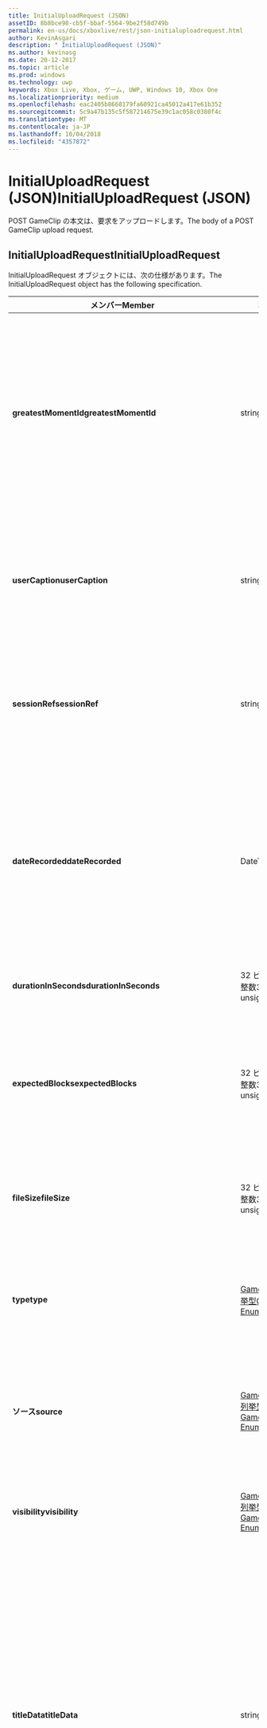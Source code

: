 ```yaml
---
title: InitialUploadRequest (JSON)
assetID: 8b8bce98-cb5f-bbaf-5564-9be2f58d749b
permalink: en-us/docs/xboxlive/rest/json-initialuploadrequest.html
author: KevinAsgari
description: " InitialUploadRequest (JSON)"
ms.author: kevinasg
ms.date: 20-12-2017
ms.topic: article
ms.prod: windows
ms.technology: uwp
keywords: Xbox Live, Xbox, ゲーム, UWP, Windows 10, Xbox One
ms.localizationpriority: medium
ms.openlocfilehash: eac2405b8668179fa60921ca45012a417e61b352
ms.sourcegitcommit: 5c9a47b135c5f587214675e39c1ac058c0380f4c
ms.translationtype: MT
ms.contentlocale: ja-JP
ms.lasthandoff: 10/04/2018
ms.locfileid: "4357872"
---
```

# <a name="initialuploadrequest-json"></a><span data-ttu-id="d4e7f-104">InitialUploadRequest (JSON)</span><span class="sxs-lookup"><span data-stu-id="d4e7f-104">InitialUploadRequest (JSON)</span></span>
<span data-ttu-id="d4e7f-105">POST GameClip の本文は、要求をアップロードします。</span><span class="sxs-lookup"><span data-stu-id="d4e7f-105">The body of a POST GameClip upload request.</span></span> 
<a id="ID4EN"></a>

 
## <a name="initialuploadrequest"></a><span data-ttu-id="d4e7f-106">InitialUploadRequest</span><span class="sxs-lookup"><span data-stu-id="d4e7f-106">InitialUploadRequest</span></span>
 
<span data-ttu-id="d4e7f-107">InitialUploadRequest オブジェクトには、次の仕様があります。</span><span class="sxs-lookup"><span data-stu-id="d4e7f-107">The InitialUploadRequest object has the following specification.</span></span>
 
| <span data-ttu-id="d4e7f-108">メンバー</span><span class="sxs-lookup"><span data-stu-id="d4e7f-108">Member</span></span>| <span data-ttu-id="d4e7f-109">種類</span><span class="sxs-lookup"><span data-stu-id="d4e7f-109">Type</span></span>| <span data-ttu-id="d4e7f-110">説明</span><span class="sxs-lookup"><span data-stu-id="d4e7f-110">Description</span></span>| 
| --- | --- | --- | 
| <b><span data-ttu-id="d4e7f-111">greatestMomentId</span><span class="sxs-lookup"><span data-stu-id="d4e7f-111">greatestMomentId</span></span></b>| <span data-ttu-id="d4e7f-112">string</span><span class="sxs-lookup"><span data-stu-id="d4e7f-112">string</span></span>| <span data-ttu-id="d4e7f-113">クリップの名として使用するテキストの文字列 ID。</span><span class="sxs-lookup"><span data-stu-id="d4e7f-113">The string ID for the text to use as the name for the clip.</span></span> <span data-ttu-id="d4e7f-114">これの管理し、タイトルの開発者によってタイトルの構成ファイルでローカライズされます。</span><span class="sxs-lookup"><span data-stu-id="d4e7f-114">This is managed and localized in the config file for the title by the developer of the title.</span></span>| 
| <b><span data-ttu-id="d4e7f-115">userCaption</span><span class="sxs-lookup"><span data-stu-id="d4e7f-115">userCaption</span></span></b>| <span data-ttu-id="d4e7f-116">string</span><span class="sxs-lookup"><span data-stu-id="d4e7f-116">string</span></span>| <span data-ttu-id="d4e7f-117">省略可能。</span><span class="sxs-lookup"><span data-stu-id="d4e7f-117">Optional.</span></span> <span data-ttu-id="d4e7f-118">ユーザー入力の代替名最大 250 文字の最大長のゲーム クリップされます。</span><span class="sxs-lookup"><span data-stu-id="d4e7f-118">Alternate user-entered name for game clip up to a maximum length of 250 characters.</span></span>| 
| <b><span data-ttu-id="d4e7f-119">sessionRef</span><span class="sxs-lookup"><span data-stu-id="d4e7f-119">sessionRef</span></span></b>| <span data-ttu-id="d4e7f-120">string</span><span class="sxs-lookup"><span data-stu-id="d4e7f-120">string</span></span>| <span data-ttu-id="d4e7f-121">省略可能。</span><span class="sxs-lookup"><span data-stu-id="d4e7f-121">Optional.</span></span> <span data-ttu-id="d4e7f-122">レコーディングの実行中になるゲーム セッションの参照です。</span><span class="sxs-lookup"><span data-stu-id="d4e7f-122">Game session reference during which the recording was done.</span></span>| 
| <b><span data-ttu-id="d4e7f-123">dateRecorded</span><span class="sxs-lookup"><span data-stu-id="d4e7f-123">dateRecorded</span></span></b>| <span data-ttu-id="d4e7f-124">DateTime</span><span class="sxs-lookup"><span data-stu-id="d4e7f-124">DateTime</span></span>| <span data-ttu-id="d4e7f-125">UTC で、レコーディングを開始した時刻。</span><span class="sxs-lookup"><span data-stu-id="d4e7f-125">The time the recording was started, in UTC.</span></span> <span data-ttu-id="d4e7f-126">ISO 8601 形式での文字列としてマーシャ リング (詳細については、<a href="http://www.w3.org/TR/NOTE-datetime">日付と時刻の形式</a>を参照) の書式を設定します。</span><span class="sxs-lookup"><span data-stu-id="d4e7f-126">Marshalled as a string in ISO 8601 format (see <a href="http://www.w3.org/TR/NOTE-datetime">Date and Time Formats</a> for more information).</span></span>| 
| <b><span data-ttu-id="d4e7f-127">durationInSeconds</span><span class="sxs-lookup"><span data-stu-id="d4e7f-127">durationInSeconds</span></span></b>| <span data-ttu-id="d4e7f-128">32 ビット符号なし整数</span><span class="sxs-lookup"><span data-stu-id="d4e7f-128">32-bit unsigned integer</span></span>| <span data-ttu-id="d4e7f-129">秒単位でのクリップの長さ。</span><span class="sxs-lookup"><span data-stu-id="d4e7f-129">The length of the clip in seconds.</span></span>| 
| <b><span data-ttu-id="d4e7f-130">expectedBlocks</span><span class="sxs-lookup"><span data-stu-id="d4e7f-130">expectedBlocks</span></span></b>| <span data-ttu-id="d4e7f-131">32 ビット符号なし整数</span><span class="sxs-lookup"><span data-stu-id="d4e7f-131">32-bit unsigned integer</span></span>| <span data-ttu-id="d4e7f-132">省略可能。</span><span class="sxs-lookup"><span data-stu-id="d4e7f-132">Optional.</span></span> <span data-ttu-id="d4e7f-133">ファイルを分類するブロックの数。</span><span class="sxs-lookup"><span data-stu-id="d4e7f-133">Number of blocks into which file will be divided.</span></span> <span data-ttu-id="d4e7f-134">ファイルは 1 つの要求で送信される場合を省略します。</span><span class="sxs-lookup"><span data-stu-id="d4e7f-134">Omit if file will be transmitted in a single request.</span></span>| 
| <b><span data-ttu-id="d4e7f-135">fileSize</span><span class="sxs-lookup"><span data-stu-id="d4e7f-135">fileSize</span></span></b>| <span data-ttu-id="d4e7f-136">32 ビット符号なし整数</span><span class="sxs-lookup"><span data-stu-id="d4e7f-136">32-bit unsigned integer</span></span>| <span data-ttu-id="d4e7f-137">ファイル サイズのアップロードされるビデオのバイト数。</span><span class="sxs-lookup"><span data-stu-id="d4e7f-137">File size in bytes of the video that will be uploaded.</span></span>| 
| <b><span data-ttu-id="d4e7f-138">type</span><span class="sxs-lookup"><span data-stu-id="d4e7f-138">type</span></span></b>| [<span data-ttu-id="d4e7f-139">GameClipType 列挙型</span><span class="sxs-lookup"><span data-stu-id="d4e7f-139">GameClipType Enumeration</span></span>](../enums/gvr-enum-gamecliptypes.md)| <span data-ttu-id="d4e7f-140">コンマ区切りで列挙型の文字列値としてマーシャ リング、クリップの種類です。</span><span class="sxs-lookup"><span data-stu-id="d4e7f-140">The type of clip, marshaled as a string value of the enumeration that is comma-delimited.</span></span>| 
| <b><span data-ttu-id="d4e7f-141">ソース</span><span class="sxs-lookup"><span data-stu-id="d4e7f-141">source</span></span></b>| [<span data-ttu-id="d4e7f-142">GameClipSource 列挙型</span><span class="sxs-lookup"><span data-stu-id="d4e7f-142">GameClipSource Enumeration</span></span>](../enums/gvr-enum-gameclipsource.md)| <span data-ttu-id="d4e7f-143">クリップの元の指定、列挙体の文字列値としてマーシャ リングします。</span><span class="sxs-lookup"><span data-stu-id="d4e7f-143">Specifies how the clip was sourced, marshaled as a string value of the enumeration.</span></span>| 
| <b><span data-ttu-id="d4e7f-144">visibility</span><span class="sxs-lookup"><span data-stu-id="d4e7f-144">visibility</span></span></b>| [<span data-ttu-id="d4e7f-145">GameClipVisibility 列挙型</span><span class="sxs-lookup"><span data-stu-id="d4e7f-145">GameClipVisibility Enumeration</span></span>](../enums/gvr-enum-gameclipvisibility.md)| <span data-ttu-id="d4e7f-146">システムでの公開後に、ゲーム クリップの可視性を指定します。</span><span class="sxs-lookup"><span data-stu-id="d4e7f-146">Specifies the visibility of the game clip once it is published in the system.</span></span>| 
| <b><span data-ttu-id="d4e7f-147">titleData</span><span class="sxs-lookup"><span data-stu-id="d4e7f-147">titleData</span></span></b>| <span data-ttu-id="d4e7f-148">string</span><span class="sxs-lookup"><span data-stu-id="d4e7f-148">string</span></span>| <span data-ttu-id="d4e7f-149">省略可能。</span><span class="sxs-lookup"><span data-stu-id="d4e7f-149">Optional.</span></span> <span data-ttu-id="d4e7f-150">このクリップに関連付けられているタイトル固有のプロパティのプロパティ バッグです。</span><span class="sxs-lookup"><span data-stu-id="d4e7f-150">Property bag for title-specific properties associated with this clip.</span></span> <span data-ttu-id="d4e7f-151">格納され、として返された-です。</span><span class="sxs-lookup"><span data-stu-id="d4e7f-151">Stored and returned as-is.</span></span> <span data-ttu-id="d4e7f-152">タイトル デベロッパーは、クリップに関するメタデータを保持するため、このフィールドを使用できます。</span><span class="sxs-lookup"><span data-stu-id="d4e7f-152">Title developers can use this field to persist their own metadata about a clip.</span></span>| 
| <b><span data-ttu-id="d4e7f-153">titleData</span><span class="sxs-lookup"><span data-stu-id="d4e7f-153">titleData</span></span></b>| <span data-ttu-id="d4e7f-154">string</span><span class="sxs-lookup"><span data-stu-id="d4e7f-154">string</span></span>| <span data-ttu-id="d4e7f-155">省略可能。</span><span class="sxs-lookup"><span data-stu-id="d4e7f-155">Optional.</span></span> <span data-ttu-id="d4e7f-156">このクリップに関連付けられているコンソールに固有のプロパティのプロパティ バッグです。</span><span class="sxs-lookup"><span data-stu-id="d4e7f-156">Property bag for console-specific properties associated with this clip.</span></span> <span data-ttu-id="d4e7f-157">格納され、として返された-です。</span><span class="sxs-lookup"><span data-stu-id="d4e7f-157">Stored and returned as-is.</span></span> <span data-ttu-id="d4e7f-158">本体のプラットフォームでは、クリップに関するメタデータを保持するため、このフィールドを使用できます。</span><span class="sxs-lookup"><span data-stu-id="d4e7f-158">Console Platform can use this field to persist their own metadata about a clip.</span></span>| 
| <b><span data-ttu-id="d4e7f-159">systemProperties</span><span class="sxs-lookup"><span data-stu-id="d4e7f-159">systemProperties</span></span></b>| <span data-ttu-id="d4e7f-160">string</span><span class="sxs-lookup"><span data-stu-id="d4e7f-160">string</span></span>| <span data-ttu-id="d4e7f-161">省略可能。</span><span class="sxs-lookup"><span data-stu-id="d4e7f-161">Optional.</span></span> <span data-ttu-id="d4e7f-162">このクリップに関連付けられているコンソールに固有のプロパティのプロパティ バッグです。</span><span class="sxs-lookup"><span data-stu-id="d4e7f-162">Property bag for console-specific properties associated with this clip.</span></span> <span data-ttu-id="d4e7f-163">格納され、として返されます。</span><span class="sxs-lookup"><span data-stu-id="d4e7f-163">Stored and returned as is.</span></span> <span data-ttu-id="d4e7f-164">本体のプラットフォームでは、クリップに関するメタデータを保持するため、このフィールドを使用できます。</span><span class="sxs-lookup"><span data-stu-id="d4e7f-164">Console Platform can use this field to persist their own metadata about a clip.</span></span>| 
| <b><span data-ttu-id="d4e7f-165">usersInSession</span><span class="sxs-lookup"><span data-stu-id="d4e7f-165">usersInSession</span></span></b>| <span data-ttu-id="d4e7f-166">文字列の配列</span><span class="sxs-lookup"><span data-stu-id="d4e7f-166">array of string</span></span>| <span data-ttu-id="d4e7f-167">省略可能。</span><span class="sxs-lookup"><span data-stu-id="d4e7f-167">Optional.</span></span> <span data-ttu-id="d4e7f-168">現在のセッションでユーザーの一覧。</span><span class="sxs-lookup"><span data-stu-id="d4e7f-168">A list of the users in the current session.</span></span>| 
| <b><span data-ttu-id="d4e7f-169">thumbnailSource</span><span class="sxs-lookup"><span data-stu-id="d4e7f-169">thumbnailSource</span></span></b>| [<span data-ttu-id="d4e7f-170">ThumbnailSource 列挙型</span><span class="sxs-lookup"><span data-stu-id="d4e7f-170">ThumbnailSource Enumeration</span></span>](../enums/gvr-enum-thumbnailsource.md)| <span data-ttu-id="d4e7f-171">省略可能。</span><span class="sxs-lookup"><span data-stu-id="d4e7f-171">Optional.</span></span> <span data-ttu-id="d4e7f-172">サムネイルのソースです。</span><span class="sxs-lookup"><span data-stu-id="d4e7f-172">The source of the thumbnail.</span></span>| 
| <b><span data-ttu-id="d4e7f-173">thumbnailOffsetMillseconds</span><span class="sxs-lookup"><span data-stu-id="d4e7f-173">thumbnailOffsetMillseconds</span></span></b>| <span data-ttu-id="d4e7f-174">32 ビット符号付き整数</span><span class="sxs-lookup"><span data-stu-id="d4e7f-174">32-bit signed integer</span></span>| <span data-ttu-id="d4e7f-175">生成されたオフセットのサムネイルを (ミリ秒単位) のオフセットを指定します。</span><span class="sxs-lookup"><span data-stu-id="d4e7f-175">Specifies the offset (in milliseconds) for offset generated thumbnails.</span></span> <span data-ttu-id="d4e7f-176"><b>ThumbnailSource</b>をオフセットを設定するときに指定だけです。</span><span class="sxs-lookup"><span data-stu-id="d4e7f-176">Only specified when <b>thumbnailSource</b> is set to Offset.</span></span>| 
| <b><span data-ttu-id="d4e7f-177">savedByUser</span><span class="sxs-lookup"><span data-stu-id="d4e7f-177">savedByUser</span></span></b>| <span data-ttu-id="d4e7f-178">ブール値</span><span class="sxs-lookup"><span data-stu-id="d4e7f-178">Boolean value</span></span>| <span data-ttu-id="d4e7f-179">省略可能。</span><span class="sxs-lookup"><span data-stu-id="d4e7f-179">Optional.</span></span> <span data-ttu-id="d4e7f-180">FIFO 記憶域ではなく、ユーザーのクォータに保存するクリップを設定します。</span><span class="sxs-lookup"><span data-stu-id="d4e7f-180">Sets the clip to be saved to the user's quota instead of FIFO storage.</span></span> <span data-ttu-id="d4e7f-181">既定値は false です。</span><span class="sxs-lookup"><span data-stu-id="d4e7f-181">Defaults to false.</span></span>| 
  
<a id="ID4ERH"></a>

 
## <a name="sample-json-syntax"></a><span data-ttu-id="d4e7f-182">JSON 構文の例</span><span class="sxs-lookup"><span data-stu-id="d4e7f-182">Sample JSON syntax</span></span>
 

```json
{
   "greatestMomentId": "123abc",
   "userCaption": "OMG Look at this!",
   "sessionRef": "4587552a-a5ad-4c4c-a787-5bc5af70e4c9",
   "dateRecorded": "2012-12-23T11:08:08Z",
   "durationInSeconds": 27,
   "expectedBlocks": 7,
   "fileSize": 1234567,
   "type": "MagicMoment, Achievement",
   "source": "Console",
   "visibility": "Default",
   "titleData": "{ 'Boss': 'The Invincible' }",
   "systemProperties": "{ 'Id': '123456', 'Location': 'C:\\videos\\123456.mp4' }",
   "thumbnailSource": "Offset",
   "thumbnailOffsetMillseconds": 20000,
   "savedByUser": false
 }
    
```

  
<a id="ID4E1H"></a>

 
## <a name="see-also"></a><span data-ttu-id="d4e7f-183">関連項目</span><span class="sxs-lookup"><span data-stu-id="d4e7f-183">See also</span></span>
 
<a id="ID4E3H"></a>

 
##### <a name="parent"></a><span data-ttu-id="d4e7f-184">Parent</span><span class="sxs-lookup"><span data-stu-id="d4e7f-184">Parent</span></span> 

[<span data-ttu-id="d4e7f-185">JavaScript Object Notation (JSON) オブジェクト リファレンス</span><span class="sxs-lookup"><span data-stu-id="d4e7f-185">JavaScript Object Notation (JSON) Object Reference</span></span>](atoc-xboxlivews-reference-json.md)

   
